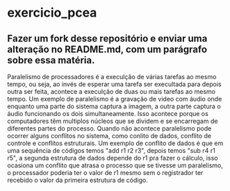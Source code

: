 # exercicio_pcea

## Fazer um fork desse repositório e enviar uma alteração no README.md, com um parágrafo sobre essa matéria.
Paralelismo de processadores é a execulção de várias tarefas ao mesmo tempo, ou seja, ao invés de esperar uma tarefa ser execultada para depois outra ser feita, acontece a execulção de duas ou mais tarefas ao mesmo tempo. Um exemplo de paralelismo é a gravação de video com áudio onde enquanto uma parte do sistema captura a imagem, a outra parte captura o áudio funcionando os dois simultaneamente. Isso acontece porque os computadores têm multiplos núcleos que se dividem e se encarregam de diferentes partes do processo. Quando não acontece paralelismo pode ocorrer alguns conflitos no sistema, como conlito de dados, conflito de controle e conflitos estruturais. Um exemplo de conflito de dados é que em uma sequência de códigos temos "add r1 r2 r3", depois temos "sub r4 r1 r5", a segunda estrutura de dados depende do r1 pra fazer o cálculo, isso ocasiona um conflito que atrasa o processo que se tivesse um paralelismo, o processador poderia ter o valor de r1 mesmo sem o registrador ter recebido o valor da primeira estrutura de código.
